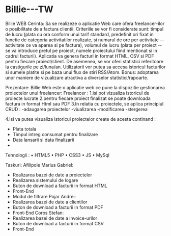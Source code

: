 # Billie---TW
Billie WEB
Cerinta:
Sa se realizeze o aplicatie Web care ofera freelancer-ilor o posibilitate de a factura clientii. Criteriile se vor fi considerate sunt: timpul de lucru (plata cu ora conform unui tarif standard, predefinit ori fixat in functie de categoria activitatilor realizate, si numarul de ore per activitate -- activitate ce va aparea si pe factura), volumul de lucru (plata per proiect -- se va introduce pretul pe proiect, numele proiectului fiind mentionat si in cadrul facturii). Aplicatia va genera facturi in format HTML, CSV si PDF pentru fiecare proiect/client. De asemenea, se vor oferi statistici referitoare la castigurile pe zi/luna/an. Utilizatorii vor putea sa accesa istoricul facturilor si sumele platite si pe baza unui flux de stiri RSS/Atom. Bonus: adoptarea unor maniere de vizualizare atractiva a diverselor statistici/rapoarte.

Prezentare:
	Billie Web este o aplicatie web ce pune la dispozitie gestionarea proiectelor unui freelancer:
	Freelancer : 
1.isi pot vizualiza istoricul de proiecte lucrate 
2.pentru fiecare proiect finalizat se poate downloada factura in format Html  sau  PDF
3.In relatia cu proiectele, se aplica principiul CRUD :
-adaugarea proiectelor
-viualizarea 
-modificarea
-stergerea

4.Isi va putea vizualiza istoricul proiectelor create de acesta continand  :  
- Plata totala 
- Timpul intreg consumat pentru finalizare 
- Data lansarii si data finalizarii 
- 
Tehnologii :
	•	HTML5
	•	PHP
	•	CSS3
	•	JS
	•	MySql

Taskuri: 
Afilipoie Marius Gabriel:
-	Realizarea bazei de date a proiectelor
-	Realizarea sistemului de logare 
-	Buton de download a facturii in format HTML
-	Front-End
-	Modul de filtrare
Pojar Andrei:
-	Realizarea bazei de date a clientilor
-	Buton de download a facturii in format PDF
-	Front-End
Coros Stefan:
-	Realizarea bazei de date a invoice-urilor
-	Buton de download a facturii in format CSV
-	Front-End

